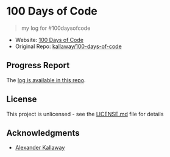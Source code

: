 # 100 Days of Code

> my log for #100daysofcode

- Website: [100 Days of Code](http://www.100daysofcode.com/)
- Original Repo: [kallaway/100-days-of-code](https://github.com/kallaway/100-days-of-code)

## Progress Report

The [log is available in this repo](r-1-log.md).

## License

This project is unlicensed - see the [LICENSE.md](LICENSE.md) file for details

## Acknowledgments

- [Alexander Kallaway](https://github.com/kallaway)
